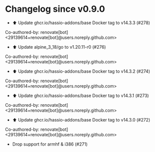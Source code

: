 # Changelog since v0.9.0
- ⬆️ Update ghcr.io/hassio-addons/base Docker tag to v14.3.3 (#278)

Co-authored-by: renovate[bot] <29139614+renovate[bot]@users.noreply.github.com> 
- ⬆️ Update alpine_3_18/go to v1.20.11-r0 (#276)

Co-authored-by: renovate[bot] <29139614+renovate[bot]@users.noreply.github.com> 
- ⬆️ Update ghcr.io/hassio-addons/base Docker tag to v14.3.2 (#274)

Co-authored-by: renovate[bot] <29139614+renovate[bot]@users.noreply.github.com> 
- ⬆️ Update ghcr.io/hassio-addons/base Docker tag to v14.3.1 (#273)

Co-authored-by: renovate[bot] <29139614+renovate[bot]@users.noreply.github.com> 
- ⬆️ Update ghcr.io/hassio-addons/base Docker tag to v14.3.0 (#272)

Co-authored-by: renovate[bot] <29139614+renovate[bot]@users.noreply.github.com> 
- Drop support for armhf & i386 (#271) 

